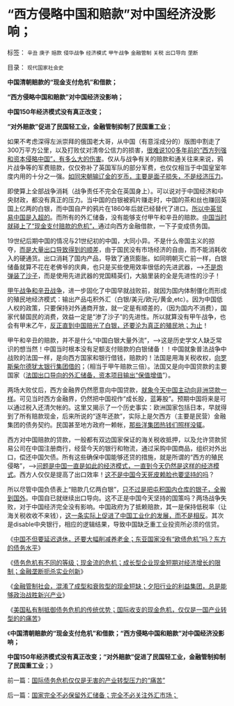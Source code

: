 # “西方侵略中国和赔款”对中国经济没影响；

标签： `辛丑` `庚子` `赔款` `侵华战争` `经济模式` `甲午战争` `金融管制` `关税` `出口导向` `垄断` 

目录： `现代国家社会史`

**中国清朝赔款的“现金支付危机”和借款；**

**“西方侵略中国和赔款”对中国经济没影响；**

**中国150年经济模式没有真正改变；**

**“对外赔款”促进了民国轻工业，金融管制抑制了民国重工业**；

如果不考虑深得左派崇拜的俄国老大哥，从中国（有意淫成分的）版图中割走了300万平方公里，以及打败仗对清帝公信力的损害，[很难说100多年前的“西方列强和资本侵略中国”，有多么大的伤害](../../../2008/8/19/俄格冲突外交手腕日见成熟.md)。仅从与战争有关的赔款和通关往来来说，鸦片战争等的军费赔款，仅仅弥补了英国军队的部分军费，也仅仅相当于中国皇室年度内用的十分之一强。[如同宋朝输辽金的岁币，主要是面子损失，不是经济压力](../../../2010/12/16/金朝与宋朝经济发展水平大致相当.md)。

即使算上全部战争消耗（战争责任不完全在英国身上）。可以说对于中国经济和中央财政，都没有真正的压力。当中国的白银被鸦片赚走时，中国的茶和丝也赚回英国上亿两的白银，而中国自产的鸦片在1860年后就已经替代了进口。[所以中英贸易中国是入超的](../../../2011/12/17/殖民地对英国是经济负担；1800s的英国优势并不明显；.md)。而所有的外汇储备，没有能够支付甲午和辛丑的赔款。[中国当时就碰上了“现金支付赔款的危机”，](../../../2010/10/30/辛丑“东南互保”保中华一脉能存没有象非洲一样被瓜分.md)通过向西方金融借款，一下子变成债务国。

19世纪后期中国的情况与21世纪初的中国，大同小异。不是什么帝国主义的掠夺，[而是大量出口导致得到的顺差](../../../2012/5/26/“国际化货币（硬通货）”有什么好处？人民币可能吗？.md)，由于国民没有市场经济的自由，而不能消耗收入的硬通货。出口消耗了国内产品，导致了通货膨胀。如同明朝灭亡前一样，白银储备就算不花在老佛爷的庆典，也只是买些使用效率很低的先进武器，——>[不是炮弹装了沙子](../../../2011/8/18/冤杀方伯谦！.md)，而是使用先进武器的党国精英们，大脑里装的全是先进性的沙子！

[甲午战争和辛丑战争](../../../2011/1/11/甲午战争争夺朝鲜，中日战争争夺东北.md)，进一步固化了中国早就战败前，就因为国内体制僵化而形成的殖民地经济模式：输出产品屯积外汇（白银/美元/欧元/黄金,etc）。因为中国低人权的政策，只要保持对外通商开放，就一定是有顺差的，（因为国内不消费），国家代替国民的消费，效益一定是“渗了沙子”的先进性。所以就算没有甲午战争，也会有甲末乙午，[反正直到中国赔光了白银，还要沦为真正的殖民地；为止](../../../2009/12/18/市场经济是强制性的；GDP只有三条出路.md)！

甲午和辛丑的赔款，并不是什么“中国白银大量外流”，——>这是历史学文人缺乏常识的想当然！中国当时根本没有足额支付赔款的白银储备！！中国就象普法战争中战败的法国一样，是向西方国家和银行借钱，赔款的！法国是用海关税收权，[向罗斯柴尔德犹太银行集团借的](../../../2011/8/29/和珅！就是罗斯柴尔德！.md)；（相当于甲午赔款三倍）。法国又是向中国贷款的主要国家（[法国出口导向的外汇储备，资本项目输出“保值增值](../../../2012/2/25/金融垄断外汇管制中的交易成本和黑市的能耐.md)”）。

两场大败仗后，西方金融界仍然愿意向中国贷款，[就象今天中国主动向非洲贷款一样](../../../2012/2/22/“资本项目输出平衡经常项目顺差”是叛国犯罪！.md)。可见当时西方金融界，仍然把中国视作“成长股，蓝筹股”。预期中国将来是可以通过税入还清欠帐的。这里又揭示了一个历史事实：欧洲国家包括日本，早就得到了所有赔款现金，后来所说的“逐年还款”，实际上是欠西方（主要是民营）金融集团的债务契约。民国甚至地方政府一赖帐，[那些洋集团热钱们照样没辄](../../../2009/4/29/98东南亚金融危机欧美国际资本赚钱了吗.md)。

西方对中国赔款的贷款，一般都有双边国家保证的海关税收抵押，以及允许贷款贸易公司在中国注册商行，经营今天的银行和物流，通过采购中国商品，组织对外出口，偿还中国欠债。所有这些确保中国能够还贷的措施，就是所谓的“西方的殖民侵略”，——>[问题是中国一直是如此的经济模式，一直到今天仍然是这样的经济模式](../../../2007/11/27/人民币如何升值？中国向世界廉价献血不可继续！.md)。西方人仅仅是提高了出口效率！[这不是中国今天死皮赖脸也要坚持的吗](../../../2007/11/30/美国一直坚决反对人民币升值？.md)？

所以尽管中国负债表上“赔款几亿两白银”，[只不过是把屯积国内仓库的银子，全搬到国外](../../../2012/2/24/《资本论》的误区，屯积外汇对中国其实一点好处没有.md)。中国自已就继续出口导向。这不正是中国今天坚持的国策吗？两场战争失败，对于中国经济完全没有影响。中国政府为了抵赖赔款，其一是保持低税率（让海关税收收不来钱），[这一条实际上促进了中国工业化的发展，而不是相反](../../../2011/9/21/关税仅仅是又一种税！而已.md)。其次是disable中央银行，相应的逻辑结果，导致中国缺乏重工业投资所必须的信贷。

《[中国不但要延迟退休，还要大幅削减养老金；东亚国家没有“欧债危机”吗？东方的债务水平](../../../2012/6/20/不但需要延迟退休，还需要大幅削减退休养老金.md)》

《[债务危机有不同的等级；现金流的危机；成长型企业现金短期对经济增长的限制；金融垄断扼杀实业创新](../../../2012/6/20/“向成长型企业倾斜”同样要不得！.md)》

《[金融管制社会，混淆了成型和衰败型的现金短缺；夕阳行业的利益集团，总是能够政治战胜新兴产业](../../../2012/6/20/近代工业化国家走向战争的共同根源.md)》

《[美国私有制抵御债务危机的传统优势；国际收支的现金危机，仅仅是一国产业转型的的痛苦](../../../2012/6/21/国际债务危机仅仅是无害的产业转型压力的“痛苦”.md)》

《**中国清朝赔款的“现金支付危机”和借款；“西方侵略中国和赔款”对中国经济没影响；**

**中国150年经济模式没有真正改变；“对外赔款”促进了民国轻工业，金融管制抑制了民国重工业**；》

前一篇：[国际债务危机仅仅是无害的产业转型压力的“痛苦”](../../../2012/6/21/国际债务危机仅仅是无害的产业转型压力的“痛苦”.md)

后一篇：[国家完全不必保留外汇储备；完全不必关注外汇市场；](../../../2012/6/21/国家完全不必保留外汇储备；完全不必关注外汇市场；.md)
